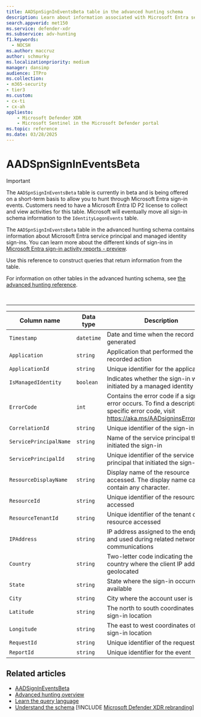 ```yaml
---
title: AADSpnSignInEventsBeta table in the advanced hunting schema
description: Learn about information associated with Microsoft Entra service principal and managed identity sign-in events table.
search.appverid: met150
ms.service: defender-xdr
ms.subservice: adv-hunting
f1.keywords: 
  - NOCSH
ms.author: maccruz
author: schmurky
ms.localizationpriority: medium
manager: dansimp
audience: ITPro
ms.collection: 
- m365-security
- tier3
ms.custom:
- cx-ti
- cx-ah
appliesto:
    - Microsoft Defender XDR
    - Microsoft Sentinel in the Microsoft Defender portal
ms.topic: reference
ms.date: 03/28/2025
---
```


# AADSpnSignInEventsBeta


> [!IMPORTANT]
> The `AADSpnSignInEventsBeta` table is currently in beta and is being offered on a short-term basis to allow you to hunt through Microsoft Entra sign-in events. Customers need to have a Microsoft Entra ID P2 license to collect and view activities for this table. Microsoft will eventually move all sign-in schema information to the `IdentityLogonEvents` table.

The `AADSpnSignInEventsBeta` table in the advanced hunting schema contains information about Microsoft Entra service principal and managed identity sign-ins. You can learn more about the different kinds of sign-ins in [Microsoft Entra sign-in activity reports - preview](/azure/active-directory/reports-monitoring/concept-all-sign-ins).

Use this reference to construct queries that return information from the table.

For information on other tables in the advanced hunting schema, see [the advanced hunting reference](/windows/security/threat-protection/microsoft-defender-atp/advanced-hunting-reference).

<br>

****

|Column name|Data type|Description|
|-----------|---------|-----------|
|`Timestamp`|`datetime`|Date and time when the record was generated|
|`Application`|`string`|Application that performed the recorded action|
|`ApplicationId`|`string`|Unique identifier for the application|
|`IsManagedIdentity`|`boolean`|Indicates whether the sign-in was initiated by a managed identity|
|`ErrorCode`|`int`|Contains the error code if a sign-in error occurs. To find a description of a specific error code, visit <https://aka.ms/AADsigninsErrorCodes>.|
|`CorrelationId`|`string`|Unique identifier of the sign-in event|
|`ServicePrincipalName`|`string`|Name of the service principal that initiated the sign-in|
|`ServicePrincipalId`|`string`|Unique identifier of the service principal that initiated the sign-in|
|`ResourceDisplayName`|`string`|Display name of the resource accessed. The display name can contain any character.|
|`ResourceId`|`string`|Unique identifier of the resource accessed|
|`ResourceTenantId`|`string`|Unique identifier of the tenant of the resource accessed|
|`IPAddress`|`string`|IP address assigned to the endpoint and used during related network communications|
|`Country`|`string`|Two-letter code indicating the country where the client IP address is geolocated|
|`State`|`string`|State where the sign-in occurred, if available|
|`City`|`string`|City where the account user is located|
|`Latitude`|`string`|The north to south coordinates of the sign-in location|
|`Longitude`|`string`|The east to west coordinates of the sign-in location|
|`RequestId`|`string`|Unique identifier of the request|
|`ReportId`|`string`|Unique identifier for the event|

## Related articles

- [AADSignInEventsBeta](./advanced-hunting-aadsignineventsbeta-table.md)
- [Advanced hunting overview](/windows/security/threat-protection/microsoft-defender-atp/advanced-hunting-overview)
- [Learn the query language](/windows/security/threat-protection/microsoft-defender-atp/advanced-hunting-query-language)
- [Understand the schema](/windows/security/threat-protection/microsoft-defender-atp/advanced-hunting-schema-reference)
[!INCLUDE [Microsoft Defender XDR rebranding](../includes/defender-m3d-techcommunity.md)]
